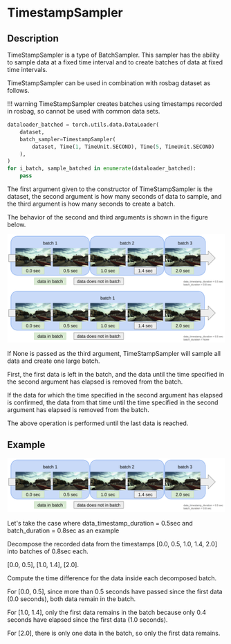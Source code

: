 # TimestampSampler

## Description

TimeStampSampler is a type of BatchSampler.
This sampler has the ability to sample data at a fixed time interval and to create batches of data at fixed time intervals.

TimeStampSampler can be used in combination with rosbag dataset as follows.

!!! warning
    TimeStampSampler creates batches using timestamps recorded in rosbag, so cannot be used with common data sets.

```python
dataloader_batched = torch.utils.data.DataLoader(
    dataset,
    batch_sampler=TimestampSampler(
        dataset, Time(1, TimeUnit.SECOND), Time(5, TimeUnit.SECOND)
    ),
)
for i_batch, sample_batched in enumerate(dataloader_batched):
    pass
```

The first argument given to the constructor of TimeStampSampler is the dataset, the second argument is how many seconds of data to sample, and the third argument is how many seconds to create a batch.

The behavior of the second and third arguments is shown in the figure below.

!["Not Found"](TimestampSampler.png)

If None is passed as the third argument, TimeStampSampler will sample all data and create one large batch.

First, the first data is left in the batch, and the data until the time specified in the second argument has elapsed is removed from the batch.

If the data for which the time specified in the second argument has elapsed is confirmed, the data from that time until the time specified in the second argument has elapsed is removed from the batch.

The above operation is performed until the last data is reached.

## Example

!["Not Found"](TimestampSamplerBatched.png)

Let's take the case where data_timestamp_duration = 0.5sec and batch_duration = 0.8sec as an example

Decompose the recorded data from the timestamps [0.0, 0.5, 1.0, 1.4, 2.0] into batches of 0.8sec each.

[0.0, 0.5], [1.0, 1.4], [2.0].

Compute the time difference for the data inside each decomposed batch.

For [0.0, 0.5], since more than 0.5 seconds have passed since the first data (0.0 seconds), both data remain in the batch.

For [1.0, 1.4], only the first data remains in the batch because only 0.4 seconds have elapsed since the first data (1.0 seconds).

For [2.0], there is only one data in the batch, so only the first data remains.
